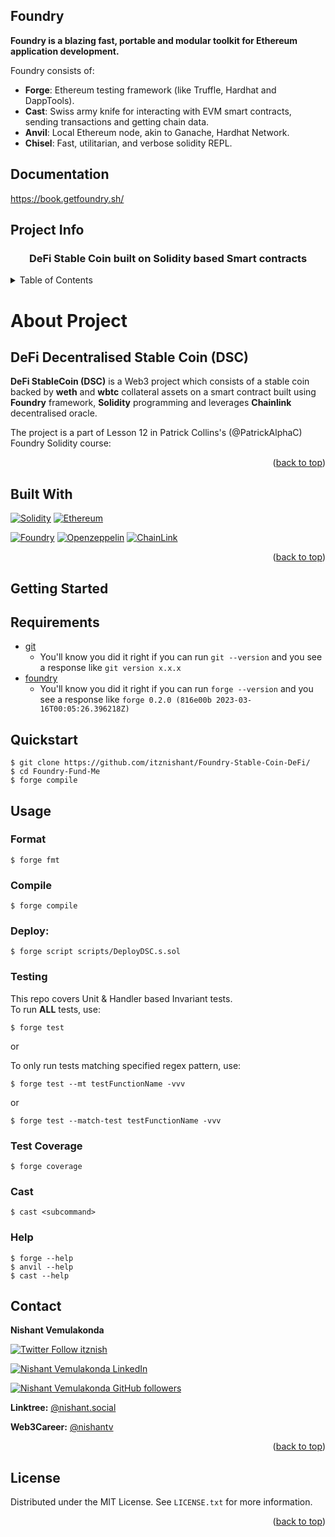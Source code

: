 ## Foundry

**Foundry is a blazing fast, portable and modular toolkit for Ethereum application development.**

Foundry consists of:

-   **Forge**: Ethereum testing framework (like Truffle, Hardhat and DappTools).
-   **Cast**: Swiss army knife for interacting with EVM smart contracts, sending transactions and getting chain data.
-   **Anvil**: Local Ethereum node, akin to Ganache, Hardhat Network.
-   **Chisel**: Fast, utilitarian, and verbose solidity REPL.

## Documentation

https://book.getfoundry.sh/

<a name="readme-top"></a>

<!-- PROJECT INFO -->
## Project Info

<div>
  <h3 align="center">DeFi Stable Coin built on Solidity based Smart contracts </h3>
</div>

<details>
  <summary>Table of Contents</summary>
  <ol>
    <li>
      <a href="#about-project">About Project</a>
      <ul>
        <li><a href="#built-with">Built With</a></li>
      </ul>
    </li>
    <li>
      <a href="#getting-started">Getting Started</a>
      <ul>
        <li><a href="#requirements">Requirements</a></li>
      </ul>
    </li>
    <li><a href="#quickstart">Quickstart</a></li>
    <li><a href="#usage">Usage</a></li>
    <li><a href="#testing">Testing</a></li>
    <li><a href="#contact">Contact</a></li>
    <li><a href="#license">License</a></li>
  </ol>
</details>


<!-- ABOUT -->
# About Project

## DeFi Decentralised Stable Coin (DSC)

**DeFi StableCoin (DSC)** is a Web3 project which consists of a stable coin backed by **weth** and **wbtc** collateral assets on a smart contract built using  **Foundry** framework,  **Solidity** programming and leverages **Chainlink** decentralised oracle.

The project is a part of Lesson 12 in Patrick Collins's (@PatrickAlphaC) Foundry Solidity course:

<p align="right">(<a href="#readme-top">back to top</a>)</p>


## Built With

[![Solidity][soliditylang]][solidity-url]
[![Ethereum][ethereum.org]][ethereum-url]

[![Foundry][getfoundry]][foundry-url]
[![Openzeppelin][openzeppelin.com]][openzeppelin-url]
[![ChainLink][chain.link]][chainlink-url]

<p align="right">(<a href="#readme-top">back to top</a>)</p>


## Getting Started

## Requirements

- [git](https://git-scm.com/book/en/v2/Getting-Started-Installing-Git)
  - You'll know you did it right if you can run `git --version` and you see a response like `git version x.x.x`
- [foundry](https://getfoundry.sh/)
  - You'll know you did it right if you can run `forge --version` and you see a response like `forge 0.2.0 (816e00b 2023-03-16T00:05:26.396218Z)`

## Quickstart

```shell
$ git clone https://github.com/itznishant/Foundry-Stable-Coin-DeFi/
$ cd Foundry-Fund-Me
$ forge compile
```

## Usage

### Format

```shell
$ forge fmt
```
### Compile

```shell
$ forge compile
```

### Deploy:

```shell
$ forge script scripts/DeployDSC.s.sol
```


### Testing

This repo covers Unit & Handler based Invariant tests. <br /> To run **ALL** tests, use:

```shell
$ forge test
```

or 


To only run tests matching specified regex pattern, use:

```shell
$ forge test --mt testFunctionName -vvv
```
or

```shell
$ forge test --match-test testFunctionName -vvv
```

### Test Coverage

```shell
$ forge coverage
```

### Cast

```shell
$ cast <subcommand>
```

### Help

```shell
$ forge --help
$ anvil --help
$ cast --help
```

## Contact

**Nishant Vemulakonda**

[![Twitter Follow itznish](https://img.shields.io/twitter/follow/itznish?style=for-the-badge&logo=twitter&logoColor=white&labelColor=1DA1F2&color=1DA1F2)](https://twitter.com/itznish)

[![Nishant Vemulakonda LinkedIn](https://img.shields.io/badge/LinkedIn-0077B5?style=for-the-badge&logo=linkedin&logoColor=white)](https://in.linkedin.com/in/nishant-vemulakonda)

[![Nishant Vemulakonda GitHub followers](https://img.shields.io/github/followers/itznishant?label=GITHUB&style=for-the-badge&logo=github&logoColor=white&labelColor=black&color=blue)](https://github.com/itznishant/)

**Linktree:** [@nishant.social](https://linktr.ee/nishant.social)

**Web3Career:** [@nishantv](https://web3.career/@nishantv)

<p align="right">(<a href="#readme-top">back to top</a>)</p>

## License

Distributed under the MIT License. See `LICENSE.txt` for more information.

<p align="right">(<a href="#readme-top">back to top</a>)</p>

[soliditylang]: https://img.shields.io/badge/SOLIDITY-black?style=for-the-badge&logo=solidity&logoColor=white
[solidity-url]: https://soliditylang.org/
[getfoundry]: https://img.shields.io/badge/FOUNDRY-gray?style=for-the-badge&logo=foundry&logoColor=white
[foundry-url]: https://getfoundry.sh/
[ethereum.org]: https://img.shields.io/badge/ethereum-smart%20contracts-red?style=for-the-badge&logo=ethereum&logoColor=white
[ethereum-url]: https://ethereum.org/
[chain.link]: https://img.shields.io/badge/CHAINLINK-darkblue?style=for-the-badge&logo=chainlink&logoColor=white
[chainlink-url]: https://chain.link/
[openzeppelin.com]: https://img.shields.io/badge/openzeppelin-4b43e8?style=for-the-badge&logo=openzeppelin&logoColor=white
[openzeppelin-url]: https://www.openzeppelin.com/
